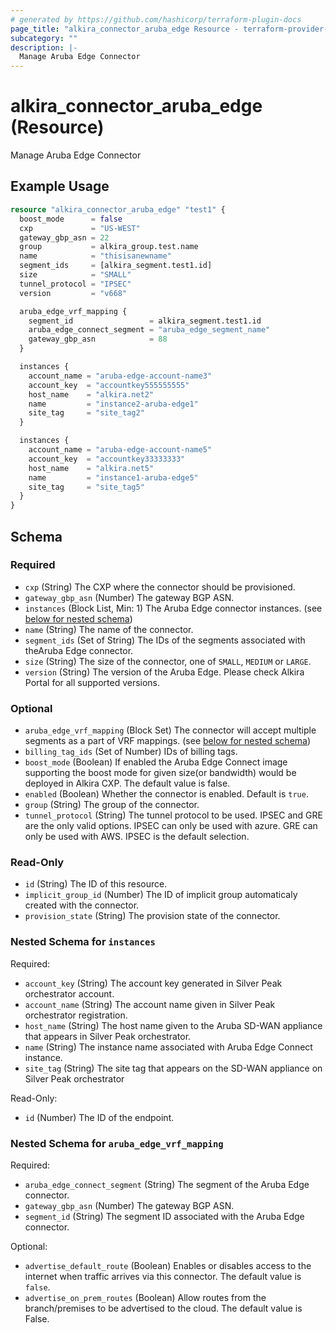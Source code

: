 ```yaml
---
# generated by https://github.com/hashicorp/terraform-plugin-docs
page_title: "alkira_connector_aruba_edge Resource - terraform-provider-alkira"
subcategory: ""
description: |-
  Manage Aruba Edge Connector
---
```


# alkira_connector_aruba_edge (Resource)

Manage Aruba Edge Connector

## Example Usage

```terraform
resource "alkira_connector_aruba_edge" "test1" {
  boost_mode      = false
  cxp             = "US-WEST"
  gateway_gbp_asn = 22
  group           = alkira_group.test.name
  name            = "thisisanewname"
  segment_ids     = [alkira_segment.test1.id]
  size            = "SMALL"
  tunnel_protocol = "IPSEC"
  version         = "v668"

  aruba_edge_vrf_mapping {
    segment_id                 = alkira_segment.test1.id
    aruba_edge_connect_segment = "aruba_edge_segment_name"
    gateway_gbp_asn            = 88
  }

  instances {
    account_name = "aruba-edge-account-name3"
    account_key  = "accountkey555555555"
    host_name    = "alkira.net2"
    name         = "instance2-aruba-edge1"
    site_tag     = "site_tag2"
  }

  instances {
    account_name = "aruba-edge-account-name5"
    account_key  = "accountkey33333333"
    host_name    = "alkira.net5"
    name         = "instance1-aruba-edge5"
    site_tag     = "site_tag5"
  }
}
```

<!-- schema generated by tfplugindocs -->
## Schema

### Required

- `cxp` (String) The CXP where the connector should be provisioned.
- `gateway_gbp_asn` (Number) The gateway BGP ASN.
- `instances` (Block List, Min: 1) The Aruba Edge connector instances. (see [below for nested schema](#nestedblock--instances))
- `name` (String) The name of the connector.
- `segment_ids` (Set of String) The IDs of the segments associated with theAruba Edge connector.
- `size` (String) The size of the connector, one of `SMALL`, `MEDIUM` or `LARGE`.
- `version` (String) The version of the Aruba Edge. Please check Alkira Portal for all supported versions.

### Optional

- `aruba_edge_vrf_mapping` (Block Set) The connector will accept multiple segments as a part of VRF mappings. (see [below for nested schema](#nestedblock--aruba_edge_vrf_mapping))
- `billing_tag_ids` (Set of Number) IDs of billing tags.
- `boost_mode` (Boolean) If enabled the Aruba Edge Connect image supporting the boost mode for given size(or bandwidth) would be deployed in Alkira CXP. The default value is false.
- `enabled` (Boolean) Whether the connector is enabled. Default is `true`.
- `group` (String) The group of the connector.
- `tunnel_protocol` (String) The tunnel protocol to be used. IPSEC and GRE are the only valid options. IPSEC can only be used with azure. GRE can only be used with AWS. IPSEC is the default selection.

### Read-Only

- `id` (String) The ID of this resource.
- `implicit_group_id` (Number) The ID of implicit group automaticaly created with the connector.
- `provision_state` (String) The provision state of the connector.

<a id="nestedblock--instances"></a>
### Nested Schema for `instances`

Required:

- `account_key` (String) The account key generated in Silver Peak orchestrator account.
- `account_name` (String) The account name given in Silver Peak orchestrator registration.
- `host_name` (String) The host name given to the Aruba SD-WAN appliance that appears in Silver Peak orchestrator.
- `name` (String) The instance name associated with Aruba Edge Connect instance.
- `site_tag` (String) The site tag that appears on the SD-WAN appliance on Silver Peak orchestrator

Read-Only:

- `id` (Number) The ID of the endpoint.


<a id="nestedblock--aruba_edge_vrf_mapping"></a>
### Nested Schema for `aruba_edge_vrf_mapping`

Required:

- `aruba_edge_connect_segment` (String) The segment of the Aruba Edge connector.
- `gateway_gbp_asn` (Number) The gateway BGP ASN.
- `segment_id` (String) The segment ID associated with the Aruba Edge connector.

Optional:

- `advertise_default_route` (Boolean) Enables or disables access to the internet when traffic arrives via this connector. The default value is `false`.
- `advertise_on_prem_routes` (Boolean) Allow routes from the branch/premises to be advertised to the cloud. The default value is False.
